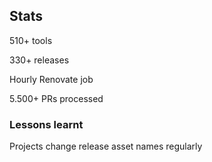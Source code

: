## Stats

510+ tools

330+ releases

Hourly Renovate job

5.500+ PRs processed

### Lessons learnt

Projects change release asset names regularly <i class="fa-duotone fa-face-zipper"></i>
